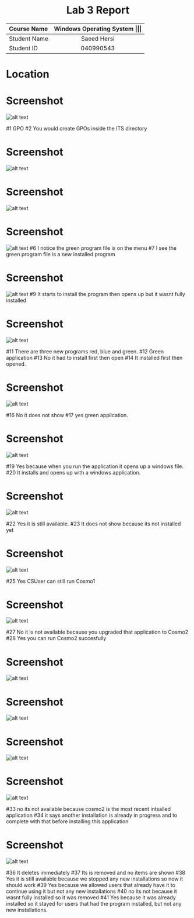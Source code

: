 <center> <h1> Lab 3 Report</h1> </center>

| **Course Name**  | **Windows Operating System \|\|\|**| 
|:-------------| :-----------------------------:|
|Student Name  | Saeed Hersi                    |
|Student ID    | 040990543                    |


# Location 
# Screenshot 
![alt text](my_images/Lab03-00.png)

#1
GPO
#2
You would create GPOs inside the ITS directory

# Screenshot 
![alt text](my_images/Screenshot%20(8).png)

# Screenshot 
![alt text](my_images/Screenshot%20(9).png)

# Screenshot
![alt text](my_images/Screenshot%20(10).png)
#6
I notice the green program file is on the menu
#7
I see the green program file is a new installed program

# Screenshot
![alt text](my_images/Screenshot%20(11).png)
#9
It starts to install the program then opens up but it wasnt fully installed

# Screenshot
![alt text](my_images/Screenshot%20(12).png)

#11
There are three new programs red, blue and green.
#12
Green application
#13
No it had to install first then open
#14
It installed first then opened.

# Screenshot
![alt text](my_images/Screenshot%20(13).png)

#16
No it does not show
#17
yes green application.

# Screenshot
![alt text](my_images/Screenshot%20(14).png)

#19
Yes because when you run the application it opens up a windows file.
#20
It installs and opens up with a windows application.

# Screenshot
![alt text](my_images/Screenshot%20(15).png)

#22
Yes it is still available.
#23
It does not show because its not installed yet

# Screenshot
![alt text](my_images/Screenshot%20(16).png)

#25
Yes CSUser can still run Cosmo1

# Screenshot
![alt text](my_images/Screenshot%20(17).png)

#27
No it is not available because you upgraded that application to Cosmo2
#28
Yes you can run Cosmo2 succesfully


# Screenshot
![alt text](my_images/Screenshot%20(18).png)

# Screenshot
![alt text](my_images/Screenshot%20(19).png)

# Screenshot
![alt text](my_images/Screenshot%20(20).png)

# Screenshot
![alt text](my_images/Screenshot%20(21).png)

#33
no its not available because cosmo2 is the most recent intsalled application
#34
it says another installation is already in progress and to complete with that before installing this application


# Screenshot
![alt text](my_images/Screenshot%20(22).png)

#36
It deletes immediately 
#37
Its is removed and no items are shown
#38
Yes it is still available because we stopped any new installations so now it should work
#39
Yes because we allowed users that already have it to continue using it but not any new installations
#40
no its not because it wasnt fully installed so it was removed
#41
Yes because it was already installed so it stayed for users that had the program installed, but not any new installations.


